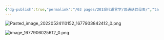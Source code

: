 ```yaml
---
{"dg-publish":true,"permalink":"/03 pages/201现代语言学/普通话韵母表/","tags":["语言学"],"created":"2024-11-30T20:55:57.700+08:00","updated":"2025-03-02T15:32:03.372+08:00"}
---
```


![Pasted_image_20220524110152_1677903842412_0.png](/img/user/09%20settings/Z%20attachment/Pasted_image_20220524110152_1677903842412_0.png)

![image_1677906025612_0.png](/img/user/09%20settings/Z%20attachment/image_1677906025612_0.png)